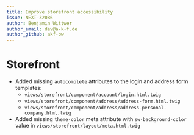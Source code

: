 ```yaml
---
title: Improve storefront accessibility
issue: NEXT-32086
author: Benjamin Wittwer
author_email: dev@a-k-f.de
author_github: akf-bw
---
```

# Storefront
* Added missing `autocomplete` attributes to the login and address form templates:
    * `views/storefront/component/account/login.html.twig`
    * `views/storefront/component/address/address-form.html.twig` 
    * `views/storefront/component/address/address-personal-company.html.twig`
* Added missing `theme-color` meta attribute with `sw-background-color` value in `views/storefront/layout/meta.html.twig`
